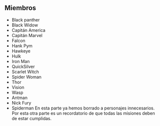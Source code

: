 ## Miembros

* Black panther
* Black Widow
* Capitán America
* Capitán Marvel
* Falcon
* Hank Pym
* Hawkeye
* Hulk
* Iron Man
* QuickSilver
* Scarlet Witch
* Spider Woman
* Thor
* Vision
* Wasp
* Antman
* Nick Fury
* Spiderman
En esta parte ya hemos borrado a personajes innecesarios.
Por esta otra parte es un recordatorio de que todas las misiones deben de estar cumplidas.
